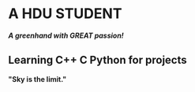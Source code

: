 # A HDU STUDENT

***A greenhand with GREAT passion!***

## Learning C++ C Python for projects

**"Sky is the limit."**

<!---
Vanderhoutte/Vanderhoutte is a ✨ special ✨ repository because its `README.md` (this file) appears on your GitHub profile.
You can click the Preview link to take a look at your changes.
--->
